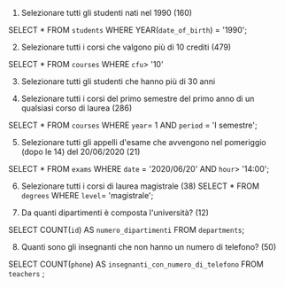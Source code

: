 1. Selezionare tutti gli studenti nati nel 1990 (160)

SELECT \*
FROM `students`
WHERE YEAR(`date_of_birth`) = '1990';

2. Selezionare tutti i corsi che valgono più di 10 crediti (479)

SELECT \*
FROM `courses`
WHERE `cfu`> '10'

3. Selezionare tutti gli studenti che hanno più di 30 anni

4. Selezionare tutti i corsi del primo semestre del primo anno di un qualsiasi corso di laurea (286)

SELECT \*
FROM `courses`
WHERE `year`= 1 AND `period` = 'I semestre';

5. Selezionare tutti gli appelli d'esame che avvengono nel pomeriggio (dopo le 14) del 20/06/2020 (21)

SELECT \*
FROM `exams`
WHERE `date` = '2020/06/20' AND `hour`> '14:00';

6. Selezionare tutti i corsi di laurea magistrale (38)
   SELECT \*
   FROM `degrees`
   WHERE `level`= 'magistrale';

7. Da quanti dipartimenti è composta l'università? (12)

SELECT COUNT(`id`)
AS `numero_dipartimenti` FROM `departments`;

8. Quanti sono gli insegnanti che non hanno un numero di telefono? (50)

SELECT COUNT(`phone`)
AS `insegnanti_con_numero_di_telefono` FROM `teachers` ;
